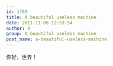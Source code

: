```yaml
---
id: 1789
title: A beautiful useless machine
date: 2011-11-06 12:53:54
author: 4
group: A beautiful useless machine
post_name: a-beautiful-useless-machine
---
```


你好，世界！